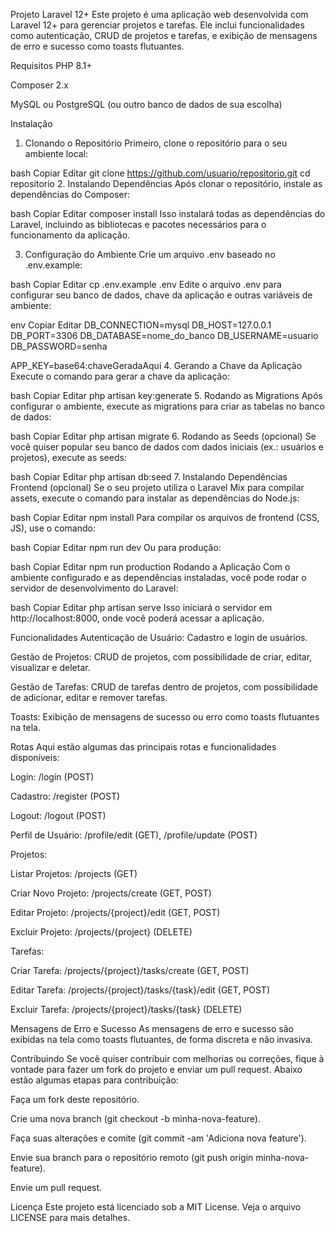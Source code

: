 Projeto Laravel 12+
Este projeto é uma aplicação web desenvolvida com Laravel 12+ para gerenciar projetos e tarefas. Ele inclui funcionalidades como autenticação, CRUD de projetos e tarefas, e exibição de mensagens de erro e sucesso como toasts flutuantes.

Requisitos
PHP 8.1+

Composer 2.x

MySQL ou PostgreSQL (ou outro banco de dados de sua escolha)

Instalação
1. Clonando o Repositório
Primeiro, clone o repositório para o seu ambiente local:

bash
Copiar
Editar
git clone https://github.com/usuario/repositorio.git
cd repositorio
2. Instalando Dependências
Após clonar o repositório, instale as dependências do Composer:

bash
Copiar
Editar
composer install
Isso instalará todas as dependências do Laravel, incluindo as bibliotecas e pacotes necessários para o funcionamento da aplicação.

3. Configuração do Ambiente
Crie um arquivo .env baseado no .env.example:

bash
Copiar
Editar
cp .env.example .env
Edite o arquivo .env para configurar seu banco de dados, chave da aplicação e outras variáveis de ambiente:

env
Copiar
Editar
DB_CONNECTION=mysql
DB_HOST=127.0.0.1
DB_PORT=3306
DB_DATABASE=nome_do_banco
DB_USERNAME=usuario
DB_PASSWORD=senha

APP_KEY=base64:chaveGeradaAqui
4. Gerando a Chave da Aplicação
Execute o comando para gerar a chave da aplicação:

bash
Copiar
Editar
php artisan key:generate
5. Rodando as Migrations
Após configurar o ambiente, execute as migrations para criar as tabelas no banco de dados:

bash
Copiar
Editar
php artisan migrate
6. Rodando as Seeds (opcional)
Se você quiser popular seu banco de dados com dados iniciais (ex.: usuários e projetos), execute as seeds:

bash
Copiar
Editar
php artisan db:seed
7. Instalando Dependências Frontend (opcional)
Se o seu projeto utiliza o Laravel Mix para compilar assets, execute o comando para instalar as dependências do Node.js:

bash
Copiar
Editar
npm install
Para compilar os arquivos de frontend (CSS, JS), use o comando:

bash
Copiar
Editar
npm run dev
Ou para produção:

bash
Copiar
Editar
npm run production
Rodando a Aplicação
Com o ambiente configurado e as dependências instaladas, você pode rodar o servidor de desenvolvimento do Laravel:

bash
Copiar
Editar
php artisan serve
Isso iniciará o servidor em http://localhost:8000, onde você poderá acessar a aplicação.

Funcionalidades
Autenticação de Usuário: Cadastro e login de usuários.

Gestão de Projetos: CRUD de projetos, com possibilidade de criar, editar, visualizar e deletar.

Gestão de Tarefas: CRUD de tarefas dentro de projetos, com possibilidade de adicionar, editar e remover tarefas.

Toasts: Exibição de mensagens de sucesso ou erro como toasts flutuantes na tela.

Rotas
Aqui estão algumas das principais rotas e funcionalidades disponíveis:

Login: /login (POST)

Cadastro: /register (POST)

Logout: /logout (POST)

Perfil de Usuário: /profile/edit (GET), /profile/update (POST)

Projetos:

Listar Projetos: /projects (GET)

Criar Novo Projeto: /projects/create (GET, POST)

Editar Projeto: /projects/{project}/edit (GET, POST)

Excluir Projeto: /projects/{project} (DELETE)

Tarefas:

Criar Tarefa: /projects/{project}/tasks/create (GET, POST)

Editar Tarefa: /projects/{project}/tasks/{task}/edit (GET, POST)

Excluir Tarefa: /projects/{project}/tasks/{task} (DELETE)

Mensagens de Erro e Sucesso
As mensagens de erro e sucesso são exibidas na tela como toasts flutuantes, de forma discreta e não invasiva.

Contribuindo
Se você quiser contribuir com melhorias ou correções, fique à vontade para fazer um fork do projeto e enviar um pull request. Abaixo estão algumas etapas para contribuição:

Faça um fork deste repositório.

Crie uma nova branch (git checkout -b minha-nova-feature).

Faça suas alterações e comite (git commit -am 'Adiciona nova feature').

Envie sua branch para o repositório remoto (git push origin minha-nova-feature).

Envie um pull request.

Licença
Este projeto está licenciado sob a MIT License. Veja o arquivo LICENSE para mais detalhes.
